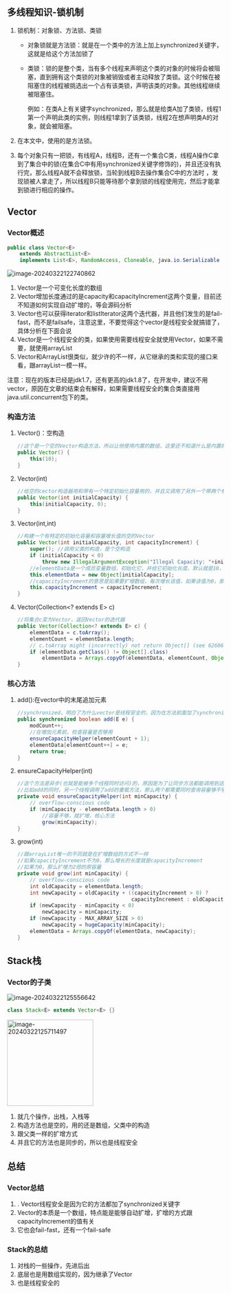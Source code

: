 ## 多线程知识-锁机制

1. 锁机制：对象锁、方法锁、类锁

   - 对象锁就是方法锁：就是在一个类中的方法上加上synchronized关键字，这就是给这个方法加锁了

   - 类锁：锁的是整个类，当有多个线程来声明这个类的对象的时候将会被阻塞，直到拥有这个类锁的对象被销毁或者主动释放了类锁。这个时候在被阻塞住的线程被挑选出一个占有该类锁，声明该类的对象。其他线程继续被阻塞住。

     例如：在类A上有关键字synchronized，那么就是给类A加了类锁，线程1第一个声明此类的实例，则线程1拿到了该类锁，线程2在想声明类A的对象，就会被阻塞。

2. 在本文中，使用的是方法锁。

3. 每个对象只有一把锁，有线程A，线程B，还有一个集合C类，线程A操作C拿到了集合中的锁(在集合C中有用synchronized关键字修饰的)，并且还没有执行完，那么线程A就不会释放锁，当轮到线程B去操作集合C中的方法时 ，发现锁被人拿走了，所以线程B只能等待那个拿到锁的线程使用完，然后才能拿到锁进行相应的操作。

## Vector

### Vector概述

```java
public class Vector<E>
    extends AbstractList<E>
    implements List<E>, RandomAccess, Cloneable, java.io.Serializable
```

![image-20240322122740862](https://img2023.cnblogs.com/blog/3406637/202403/3406637-20240322174853566-141760541.png)

1. Vector是一个可变化长度的数组
2. Vector增加长度通过的是capacity和capacityIncrement这两个变量，目前还不知道如何实现自动扩增的，等会源码分析
3. Vector也可以获得iterator和listIterator这两个迭代器，并且他们发生的是fail-fast，而不是failsafe，注意这里，不要觉得这个vector是线程安全就搞错了，具体分析在下面会说
4. Vector是一个线程安全的类，如果使用需要线程安全就使用Vector，如果不需要，就使用arrayList
5. Vector和ArrayList很类似，就少许的不一样，从它继承的类和实现的接口来看，跟arrayList一模一样。

注意：现在的版本已经是jdk1.7，还有更高的jdk1.8了，在开发中，建议不用vector，原因在文章的结束会有解释，如果需要线程安全的集合类直接用java.util.concurrent包下的类。

### 构造方法

1. Vector()：空构造

   ```java
   //这个是一个空的Vector构造方法，所以让他使用内置的数组，这里还不知道什么是内置的数组，看它调用了自身另外一个带一个参数的构造器
   public Vector() {
       this(10);
   }
   ```

2. Vector(int)

   ```java
   //给空的cector构造器用和带有一个特定初始化容量用的，并且又调用了另外一个带两个参数的构造器，并且给容量增长值(capacityIncrement=0)为0，查看vector中的变量可以发现capacityIncrement是一个成员变量
   public Vector(int initialCapacity) {
       this(initialCapacity, 0);
   }
   ```

3. Vector(int,int)

   ```java
   //构建一个有特定的初始化容量和容量增长值的空的Vector
   public Vector(int initialCapacity, int capacityIncrement) {
       super();	//调用父类的构造，是个空构造
       if (initialCapacity < 0)
           throw new IllegalArgumentException("Illegal Capacity: "+initialCapacity);
       //elementData是一个成员变量数组，初始化它，并给它初始化长度。默认就是10，除非自己给值。
       this.elementData = new Object[initialCapacity];
       //capacityIncrement的意思是如果要扩增数组，每次增长该值，如果该值为0，那数组就变为两倍的原长度
       this.capacityIncrement = capacityIncrement;
   }
   ```

4. Vector(Collection<? extends E> c)  

   ```java
   //将集合c变为Vector，返回Vector的迭代器
   public Vector(Collection<? extends E> c) {
       elementData = c.toArray();
       elementCount = elementData.length;
       // c.toArray might (incorrectly) not return Object[] (see 6260652)
       if (elementData.getClass() != Object[].class)
           elementData = Arrays.copyOf(elementData, elementCount, Object[].class);
   }
   ```

### 核心方法

1. add():在vector中的末尾追加元素  

   ```java
   //synchronized，明白了为什么vector是线程安全的，因为在方法前面加了synchronized关键字，给该方法加锁了，哪个线程先调用它，其它线程就得等着
   public synchronized boolean add(E e) {
       modCount++;
       //在增加元素前，检查容量是否够用
       ensureCapacityHelper(elementCount + 1);
       elementData[elementCount++] = e;
       return true;
   }
   ```

2. ensureCapacityHelper(int)

   ```java
   //这个方法是异步(也就是能被多个线程同时访问)的，原因是为了让同步方法都能调用到这个检测容量的方法
   //比如add的同时，另一个线程调用了add的重载方法，那么两个都需要同时查询容量够不够，所以这个就不需要用synchronized修饰了。因为不会发生线程不安全的问题
   private void ensureCapacityHelper(int minCapacity) {
       // overflow-conscious code
       if (minCapacity - elementData.length > 0)
           //容量不够，就扩增，核心方法
           grow(minCapacity);
   }
   ```

3. grow(int)

   ```java
   //跟arrayList唯一的不同就是在扩增数组的方式不一样
   //如果capacityIncrement不为0，那么增长的长度就是capacityIncrement
   //如果为0，那么扩增为2倍的原容量
   private void grow(int minCapacity) {
       // overflow-conscious code
       int oldCapacity = elementData.length;
       int newCapacity = oldCapacity + ((capacityIncrement > 0) ?
                                        capacityIncrement : oldCapacity);
       if (newCapacity - minCapacity < 0)
           newCapacity = minCapacity;
       if (newCapacity - MAX_ARRAY_SIZE > 0)
           newCapacity = hugeCapacity(minCapacity);
       elementData = Arrays.copyOf(elementData, newCapacity);
   }
   ```

## Stack栈

### Vector的子类

![image-20240322125556642](https://img2023.cnblogs.com/blog/3406637/202403/3406637-20240322125547288-1600706355.png)

```java
class Stack<E> extends Vector<E> {}
```

<img src="https://img2023.cnblogs.com/blog/3406637/202403/3406637-20240322125701543-360788909.png" alt="image-20240322125711497" width="200" />

1. 就几个操作，出栈，入栈等
2. 构造方法也是空的，用的还是数组，父类中的构造
3. 跟父类一样的扩增方式
4. 并且它的方法也是同步的，所以也是线程安全  

## 总结

### Vector总结

1. . Vector线程安全是因为它的方法都加了synchronized关键字
2. Vector的本质是一个数组，特点能是能够自动扩增，扩增的方式跟capacityIncrement的值有关
3. 它也会fail-fast，还有一个fail-safe

### Stack的总结

1. 对栈的一些操作，先进后出
2. 底层也是用数组实现的，因为继承了Vector
3. 也是线程安全的
